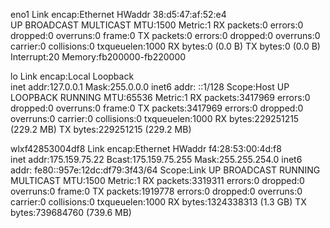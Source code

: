 eno1      Link encap:Ethernet  HWaddr 38:d5:47:af:52:e4  
          UP BROADCAST MULTICAST  MTU:1500  Metric:1
          RX packets:0 errors:0 dropped:0 overruns:0 frame:0
          TX packets:0 errors:0 dropped:0 overruns:0 carrier:0
          collisions:0 txqueuelen:1000 
          RX bytes:0 (0.0 B)  TX bytes:0 (0.0 B)
          Interrupt:20 Memory:fb200000-fb220000 

lo        Link encap:Local Loopback  
          inet addr:127.0.0.1  Mask:255.0.0.0
          inet6 addr: ::1/128 Scope:Host
          UP LOOPBACK RUNNING  MTU:65536  Metric:1
          RX packets:3417969 errors:0 dropped:0 overruns:0 frame:0
          TX packets:3417969 errors:0 dropped:0 overruns:0 carrier:0
          collisions:0 txqueuelen:1000 
          RX bytes:229251215 (229.2 MB)  TX bytes:229251215 (229.2 MB)

wlxf42853004df8 Link encap:Ethernet  HWaddr f4:28:53:00:4d:f8  
          inet addr:175.159.75.22  Bcast:175.159.75.255  Mask:255.255.254.0
          inet6 addr: fe80::957e:12dc:df79:3f43/64 Scope:Link
          UP BROADCAST RUNNING MULTICAST  MTU:1500  Metric:1
          RX packets:3319311 errors:0 dropped:0 overruns:0 frame:0
          TX packets:1919778 errors:0 dropped:0 overruns:0 carrier:0
          collisions:0 txqueuelen:1000 
          RX bytes:1324338313 (1.3 GB)  TX bytes:739684760 (739.6 MB)

